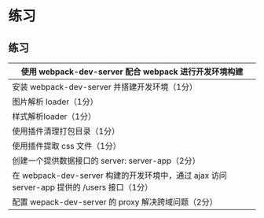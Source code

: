 # 练习



## 练习

| 使用 webpack-dev-server 配合 webpack 进行开发环境构建        |
| ------------------------------------------------------------ |
| 安装 webpack-dev-server 并搭建开发环境（1分）                |
| 图片解析 loader（1分）                                       |
| 样式解析loader（1分）                                        |
| 使用插件清理打包目录（1分）                                  |
| 使用插件提取 css 文件（1分）                                 |
| 创建一个提供数据接口的 server: server-app（2分）             |
| 在 webpack-dev-server 构建的开发环境中，通过 ajax 访问 server-app 提供的 /users 接口（1分） |
| 配置 wepack-dev-server 的 proxy 解决跨域问题（2分）          |

